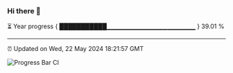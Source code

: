 ### Hi there 👋

⏳ Year progress { ███████████▁▁▁▁▁▁▁▁▁▁▁▁▁▁▁▁▁▁▁ } 39.01 %

---

⏰ Updated on Wed, 22 May 2024 18:21:57 GMT

![Progress Bar CI](https://github.com/liununu/liununu/workflows/Progress%20Bar%20CI/badge.svg)
